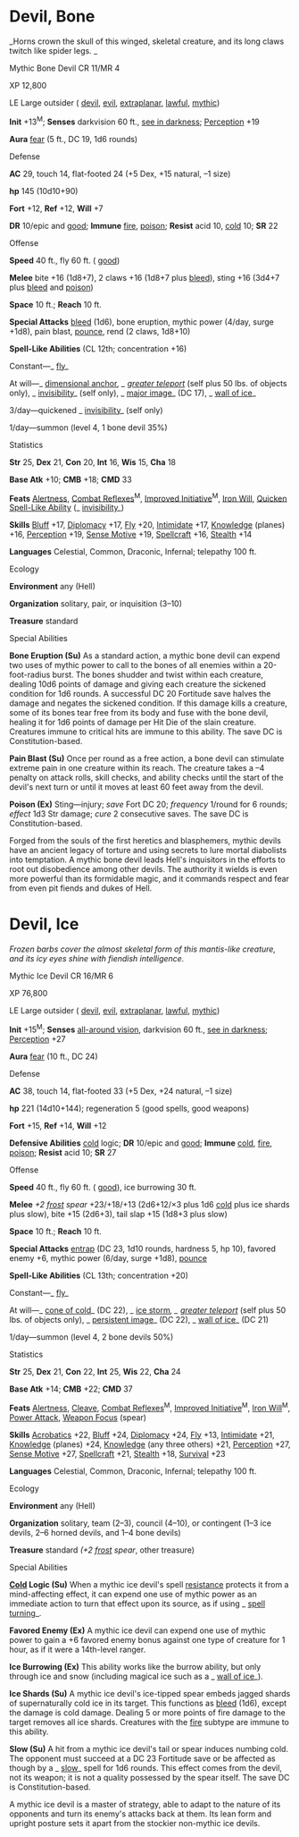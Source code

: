 # Devil, Bone

_Horns crown the skull of this winged, skeletal creature, and its long claws twitch like spider legs. _

Mythic Bone Devil CR 11/MR 4

XP 12,800

LE Large outsider ( [devil](/pathfinderRPG/prd/monsters/creatureTypes.html#_devil-subtype), [evil](/pathfinderRPG/prd/monsters/creatureTypes.html#_evil-subtype), [extraplanar](/pathfinderRPG/prd/monsters/creatureTypes.html#_extraplanar-subtype), [lawful](/pathfinderRPG/prd/monsters/creatureTypes.html#_lawful-subtype), [mythic](/pathfinderRPG/prd/mythicAdventures/mythicMonsters.html#_mythic-subtype))

**Init** +13<sup>M</sup>; **Senses** darkvision 60 ft., [see in darkness](/pathfinderRPG/prd/monsters/universalMonsterRules.html#_see-in-darkness); [Perception](/pathfinderRPG/prd/skills/perception.html#_perception) +19

**Aura** [fear](/pathfinderRPG/prd/monsters/universalMonsterRules.html#_fear) (5 ft., DC 19, 1d6 rounds)

Defense

**AC** 29, touch 14, flat-footed 24 (+5 Dex, +15 natural, –1 size)

**hp** 145 (10d10+90)

**Fort** +12, **Ref** +12, **Will** +7

**DR** 10/epic and [good](/pathfinderRPG/prd/monsters/creatureTypes.html#_good-subtype); **Immune** [fire](/pathfinderRPG/prd/monsters/creatureTypes.html#_fire-subtype), [poison](/pathfinderRPG/prd/monsters/universalMonsterRules.html#_poison); **Resist** acid 10, [cold](/pathfinderRPG/prd/monsters/creatureTypes.html#_cold-subtype) 10; **SR** 22

Offense

**Speed** 40 ft., fly 60 ft. ( [good](/pathfinderRPG/prd/monsters/creatureTypes.html#_good-subtype))

**Melee** bite +16 (1d8+7), 2 claws +16 (1d8+7 plus [bleed](/pathfinderRPG/prd/monsters/universalMonsterRules.html#_bleed)), sting +16 (3d4+7 plus [bleed](/pathfinderRPG/prd/monsters/universalMonsterRules.html#_bleed) and [poison](/pathfinderRPG/prd/monsters/universalMonsterRules.html#_poison))

**Space** 10 ft.; **Reach** 10 ft.

**Special Attacks** [bleed](/pathfinderRPG/prd/monsters/universalMonsterRules.html#_bleed) (1d6), bone eruption, mythic power (4/day, surge +1d8), pain blast, [pounce](/pathfinderRPG/prd/monsters/universalMonsterRules.html#_pounce), rend (2 claws, 1d8+10)

**Spell-Like Abilities** (CL 12th; concentration +16)

Constant—_ [fly](/pathfinderRPG/prd/spells/fly.html)_

At will—_ [dimensional anchor](/pathfinderRPG/prd/spells/dimensionalAnchor.html#_dimensional)_, _ [greater teleport](/pathfinderRPG/prd/spells/teleport.html#_teleport-greater)_ (self plus 50 lbs. of objects only), _ [invisibility](/pathfinderRPG/prd/spells/invisibility.html#_invisibility)_ (self only), _ [major image](/pathfinderRPG/prd/spells/majorImage.html#_major-image)_ (DC 17), _ [wall of ice](/pathfinderRPG/prd/spells/wallOfIce.html#_wall-of-ice)_

3/day—quickened _ [invisibility](/pathfinderRPG/prd/spells/invisibility.html#_invisibility)_ (self only)

1/day—summon (level 4, 1 bone devil 35%)

Statistics

**Str** 25, **Dex** 21, **Con** 20, **Int** 16, **Wis** 15, **Cha** 18

**Base Atk** +10; **CMB** +18; **CMD** 33

**Feats** [Alertness](/pathfinderRPG/prd/feats.html#_alertness), [Combat Reflexes](/pathfinderRPG/prd/mythicAdventures/mythicFeats.html#_combat-reflexes-mythic)<sup>M</sup>, [Improved Initiative](/pathfinderRPG/prd/mythicAdventures/mythicFeats.html#_improved-initiative-mythic)<sup>M</sup>, [Iron Will](/pathfinderRPG/prd/feats.html#_iron-will), [Quicken Spell-Like Ability](/pathfinderRPG/prd/monsters/monsterFeats.html#_quicken-spell-like-ability) (_ [invisibility](/pathfinderRPG/prd/spells/invisibility.html#_invisibility)_)

**Skills** [Bluff](/pathfinderRPG/prd/skills/bluff.html#_bluff) +17, [Diplomacy](/pathfinderRPG/prd/skills/diplomacy.html#_diplomacy) +17, [Fly](/pathfinderRPG/prd/skills/fly.html#_fly) +20, [Intimidate](/pathfinderRPG/prd/skills/intimidate.html#_intimidate) +17, [Knowledge](/pathfinderRPG/prd/skills/knowledge.html#_knowledge) (planes) +16, [Perception](/pathfinderRPG/prd/skills/perception.html#_perception) +19, [Sense Motive](/pathfinderRPG/prd/skills/senseMotive.html#_sense-motive) +19, [Spellcraft](/pathfinderRPG/prd/skills/spellcraft.html#_spellcraft) +16, [Stealth](/pathfinderRPG/prd/skills/stealth.html#_stealth) +14

**Languages** Celestial, Common, Draconic, Infernal; telepathy 100 ft.

Ecology

**Environment** any (Hell)

**Organization** solitary, pair, or inquisition (3–10)

**Treasure** standard

Special Abilities

**Bone Eruption (Su)** As a standard action, a mythic bone devil can expend two uses of mythic power to call to the bones of all enemies within a 20-foot-radius burst. The bones shudder and twist within each creature, dealing 10d6 points of damage and giving each creature the sickened condition for 1d6 rounds. A successful DC 20 Fortitude save halves the damage and negates the sickened condition. If this damage kills a creature, some of its bones tear free from its body and fuse with the bone devil, healing it for 1d6 points of damage per Hit Die of the slain creature. Creatures immune to critical hits are immune to this ability. The save DC is Constitution-based.

**Pain Blast (Su)** Once per round as a free action, a bone devil can stimulate extreme pain in one creature within its reach. The creature takes a –4 penalty on attack rolls, skill checks, and ability checks until the start of the devil's next turn or until it moves at least 60 feet away from the devil.

**Poison (Ex)** Sting—injury; _save_ Fort DC 20; _frequency_ 1/round for 6 rounds; _effect_ 1d3 Str damage; _cure_ 2 consecutive saves. The save DC is Constitution-based.

Forged from the souls of the first heretics and blasphemers, mythic devils have an ancient legacy of torture and using secrets to lure mortal diabolists into temptation. A mythic bone devil leads Hell's inquisitors in the efforts to root out disobedience among other devils. The authority it wields is even more powerful than its formidable magic, and it commands respect and fear from even pit fiends and dukes of Hell.

# Devil, Ice

_Frozen barbs cover the almost skeletal form of this mantis-like creature, and its icy eyes shine with fiendish intelligence._

Mythic Ice Devil CR 16/MR 6

XP 76,800

LE Large outsider ( [devil](/pathfinderRPG/prd/monsters/creatureTypes.html#_devil-subtype), [evil](/pathfinderRPG/prd/monsters/creatureTypes.html#_evil-subtype), [extraplanar](/pathfinderRPG/prd/monsters/creatureTypes.html#_extraplanar-subtype), [lawful](/pathfinderRPG/prd/monsters/creatureTypes.html#_lawful-subtype), [mythic](/pathfinderRPG/prd/mythicAdventures/mythicMonsters.html#_mythic-subtype))

**Init** +15<sup>M</sup>; **Senses** [all-around vision](/pathfinderRPG/prd/monsters/universalMonsterRules.html#_all-around-vision), darkvision 60 ft., [see in darkness](/pathfinderRPG/prd/monsters/universalMonsterRules.html#_see-in-darkness); [Perception](/pathfinderRPG/prd/skills/perception.html#_perception) +27

**Aura** [fear](/pathfinderRPG/prd/monsters/universalMonsterRules.html#_fear) (10 ft., DC 24)

Defense

**AC** 38, touch 14, flat-footed 33 (+5 Dex, +24 natural, –1 size)

**hp** 221 (14d10+144); regeneration 5 (good spells, good weapons)

**Fort** +15, **Ref** +14, **Will** +12

**Defensive Abilities** [cold](/pathfinderRPG/prd/monsters/creatureTypes.html#_cold-subtype) logic; **DR** 10/epic and [good](/pathfinderRPG/prd/monsters/creatureTypes.html#_good-subtype); **Immune** [cold](/pathfinderRPG/prd/monsters/creatureTypes.html#_cold-subtype), [fire](/pathfinderRPG/prd/monsters/creatureTypes.html#_fire-subtype), [poison](/pathfinderRPG/prd/monsters/universalMonsterRules.html#_poison); **Resist** acid 10; **SR** 27

Offense

**Speed** 40 ft., fly 60 ft. ( [good](/pathfinderRPG/prd/monsters/creatureTypes.html#_good-subtype)), ice burrowing 30 ft.

**Melee** _+2 [frost](/pathfinderRPG/prd/magicItems/weapons.html#_weapons-frost) spear_ +23/+18/+13 (2d6+12/×3 plus 1d6 [cold](/pathfinderRPG/prd/monsters/creatureTypes.html#_cold-subtype) plus ice shards plus slow), bite +15 (2d6+3), tail slap +15 (1d8+3 plus slow)

**Space** 10 ft.; **Reach** 10 ft.

**Special Attacks** [entrap](/pathfinderRPG/prd/monsters/universalMonsterRules.html#_entrap-(ex-or-su)) (DC 23, 1d10 rounds, hardness 5, hp 10), favored enemy +6, mythic power (6/day, surge +1d8), [pounce](/pathfinderRPG/prd/monsters/universalMonsterRules.html#_pounce)

**Spell-Like Abilities** (CL 13th; concentration +20)

Constant—_ [fly](/pathfinderRPG/prd/spells/fly.html)_

At will—_ [cone of cold](/pathfinderRPG/prd/spells/coneOfCold.html#_cone-of-cold)_ (DC 22), _ [ice storm](/pathfinderRPG/prd/spells/iceStorm.html#_ice-storm)_, _ [greater teleport](/pathfinderRPG/prd/spells/teleport.html#_teleport-greater)_ (self plus 50 lbs. of objects only), _ [persistent image](/pathfinderRPG/prd/spells/persistentImage.html#_persistent-image)_ (DC 22), _ [wall of ice](/pathfinderRPG/prd/spells/wallOfIce.html#_wall-of-ice)_ (DC 21)

1/day—summon (level 4, 2 bone devils 50%)

Statistics

**Str** 25, **Dex** 21, **Con** 22, **Int** 25, **Wis** 22, **Cha** 24

**Base Atk** +14; **CMB** +22; **CMD** 37

**Feats** [Alertness](/pathfinderRPG/prd/feats.html#_alertness), [Cleave](/pathfinderRPG/prd/feats.html#_cleave), [Combat Reflexes](/pathfinderRPG/prd/mythicAdventures/mythicFeats.html#_combat-reflexes-mythic)<sup>M</sup>, [Improved Initiative](/pathfinderRPG/prd/mythicAdventures/mythicFeats.html#_improved-initiative-mythic)<sup>M</sup>, [Iron Will](/pathfinderRPG/prd/mythicAdventures/mythicFeats.html#_iron-will-mythic)<sup>M</sup>, [Power Attack](/pathfinderRPG/prd/feats.html#_power-attack), [Weapon Focus](/pathfinderRPG/prd/feats.html#_weapon-focus) (spear)

**Skills** [Acrobatics](/pathfinderRPG/prd/skills/acrobatics.html#_acrobatics) +22, [Bluff](/pathfinderRPG/prd/skills/bluff.html#_bluff) +24, [Diplomacy](/pathfinderRPG/prd/skills/diplomacy.html#_diplomacy) +24, [Fly](/pathfinderRPG/prd/skills/fly.html#_fly) +13, [Intimidate](/pathfinderRPG/prd/skills/intimidate.html#_intimidate) +21, [Knowledge](/pathfinderRPG/prd/skills/knowledge.html#_knowledge) (planes) +24, [Knowledge](/pathfinderRPG/prd/skills/knowledge.html#_knowledge) (any three others) +21, [Perception](/pathfinderRPG/prd/skills/perception.html#_perception) +27, [Sense Motive](/pathfinderRPG/prd/skills/senseMotive.html#_sense-motive) +27, [Spellcraft](/pathfinderRPG/prd/skills/spellcraft.html#_spellcraft) +21, [Stealth](/pathfinderRPG/prd/skills/stealth.html#_stealth) +18, [Survival](/pathfinderRPG/prd/skills/survival.html#_survival) +23

**Languages** Celestial, Common, Draconic, Infernal; telepathy 100 ft.

Ecology

**Environment** any (Hell)

**Organization** solitary, team (2–3), council (4–10), or contingent (1–3 ice devils, 2–6 horned devils, and 1–4 bone devils)

**Treasure** standard _(+2 [frost](/pathfinderRPG/prd/magicItems/weapons.html#_weapons-frost) spear_, other treasure)

Special Abilities

**[Cold](/pathfinderRPG/prd/monsters/creatureTypes.html#_cold-subtype) Logic (Su)** When a mythic ice devil's spell [resistance](/pathfinderRPG/prd/monsters/universalMonsterRules.html#_resistance) protects it from a mind-affecting effect, it can expend one use of mythic power as an immediate action to turn that effect upon its source, as if using _ [spell turning](/pathfinderRPG/prd/spells/spellTurning.html#_spell-turning)_.

**Favored Enemy (Ex)** A mythic ice devil can expend one use of mythic power to gain a +6 favored enemy bonus against one type of creature for 1 hour, as if it were a 14th-level ranger.

**Ice Burrowing (Ex)** This ability works like the burrow ability, but only through ice and snow (including magical ice such as a _ [wall of ice](/pathfinderRPG/prd/spells/wallOfIce.html#_wall-of-ice)_).

**Ice Shards (Su)** A mythic ice devil's ice-tipped spear embeds jagged shards of supernaturally cold ice in its target. This functions as [bleed](/pathfinderRPG/prd/monsters/universalMonsterRules.html#_bleed) (1d6), except the damage is cold damage. Dealing 5 or more points of fire damage to the target removes all ice shards. Creatures with the [fire](/pathfinderRPG/prd/monsters/creatureTypes.html#_fire-subtype) subtype are immune to this ability.

**Slow (Su)** A hit from a mythic ice devil's tail or spear induces numbing cold. The opponent must succeed at a DC 23 Fortitude save or be affected as though by a _ [slow](/pathfinderRPG/prd/spells/slow.html#_slow)_ spell for 1d6 rounds. This effect comes from the devil, not its weapon; it is not a quality possessed by the spear itself. The save DC is Constitution-based.

A mythic ice devil is a master of strategy, able to adapt to the nature of its opponents and turn its enemy's attacks back at them. Its lean form and upright posture sets it apart from the stockier non-mythic ice devils.

